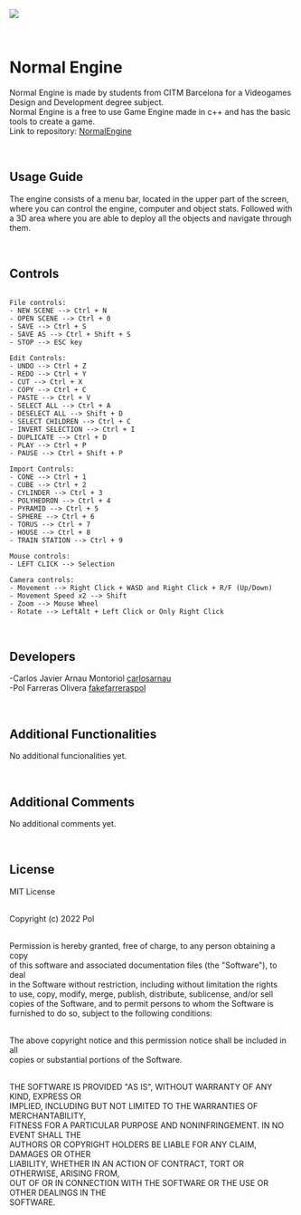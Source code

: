 ![](normalengine.jpg) <br />

<br>


# Normal Engine
Normal Engine is made by students from CITM Barcelona for a Videogames Design and Development degree subject.  <br />
Normal Engine is a free to use Game Engine made in c++ and has the basic tools to create a game. <br />
Link to repository: [NormalEngine](https://github.com/carlosarnau/NormalEngine)

<br>


## Usage Guide
The engine consists of a menu bar, located in the upper part of the screen, where you can control the engine, computer and object stats. Followed with a 3D area where you are able to deploy all the objects and navigate through them. <br />

<br>


## Controls
~~~~~~~~~~~~~~~

File controls:
- NEW SCENE --> Ctrl + N
- OPEN SCENE --> Ctrl + 0
- SAVE --> Ctrl + S
- SAVE AS --> Ctrl + Shift + S
- STOP --> ESC key

Edit Controls:
- UNDO --> Ctrl + Z
- REDO --> Ctrl + Y
- CUT --> Ctrl + X
- COPY --> Ctrl + C
- PASTE --> Ctrl + V
- SELECT ALL --> Ctrl + A
- DESELECT ALL --> Shift + D
- SELECT CHILDREN --> Ctrl + C
- INVERT SELECTION --> Ctrl + I
- DUPLICATE --> Ctrl + D
- PLAY --> Ctrl + P
- PAUSE --> Ctrl + Shift + P

Import Controls:
- CONE --> Ctrl + 1
- CUBE --> Ctrl + 2
- CYLINDER --> Ctrl + 3
- POLYHEDRON --> Ctrl + 4
- PYRAMID --> Ctrl + 5
- SPHERE --> Ctrl + 6
- TORUS --> Ctrl + 7
- HOUSE --> Ctrl + 8
- TRAIN STATION --> Ctrl + 9

Mouse controls:
- LEFT CLICK --> Selection

Camera controls:
- Movement --> Right Click + WASD and Right Click + R/F (Up/Down)
- Movement Speed x2 --> Shift
- Zoom --> Mouse Wheel
- Rotate --> LeftAlt + Left Click or Only Right Click
~~~~~~~~~~~~~~~

<br>


## Developers
-Carlos Javier Arnau Montoriol [carlosarnau](https://github.com/carlosarnau) <br />
-Pol Farreras Olivera [fakefarreraspol](https://github.com/fakefarreraspol) <br />

<br>


## Additional Functionalities
No additional funcionalities yet.

<br>


## Additional Comments
No additional comments yet.

<br>


## License

MIT License <br /> <br />

Copyright (c) 2022 Pol <br /> <br />

Permission is hereby granted, free of charge, to any person obtaining a copy <br />
of this software and associated documentation files (the "Software"), to deal <br />
in the Software without restriction, including without limitation the rights <br />
to use, copy, modify, merge, publish, distribute, sublicense, and/or sell <br />
copies of the Software, and to permit persons to whom the Software is <br />
furnished to do so, subject to the following conditions: <br /> <br />

The above copyright notice and this permission notice shall be included in all <br />
copies or substantial portions of the Software. <br /> <br /> 

THE SOFTWARE IS PROVIDED "AS IS", WITHOUT WARRANTY OF ANY KIND, EXPRESS OR <br />
IMPLIED, INCLUDING BUT NOT LIMITED TO THE WARRANTIES OF MERCHANTABILITY, <br />
FITNESS FOR A PARTICULAR PURPOSE AND NONINFRINGEMENT. IN NO EVENT SHALL THE <br />
AUTHORS OR COPYRIGHT HOLDERS BE LIABLE FOR ANY CLAIM, DAMAGES OR OTHER <br />
LIABILITY, WHETHER IN AN ACTION OF CONTRACT, TORT OR OTHERWISE, ARISING FROM, <br />
OUT OF OR IN CONNECTION WITH THE SOFTWARE OR THE USE OR OTHER DEALINGS IN THE <br />
SOFTWARE. <br />
